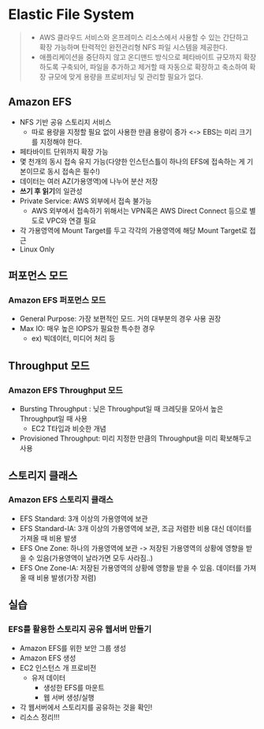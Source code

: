 # Elastic File System
> * AWS 클라우드 서비스와 온프레미스 리소스에서 사용할 수 있는 간단하고 확장 가능하며 탄력적인 완전관리형 NFS 파일 시스템을 제공한다.
> * 애플리케이션을 중단하지 않고 온디맨드 방식으로 페타바이트 규모까지 확장하도록 구축되어, 파일을 추가하고 제거할 때 자동으로 확장하고 축소하여 확장 규모에 맞게 용량을 프로비저닝 및 관리할 필요가 없다.

## Amazon EFS
* NFS 기반 공유 스토리지 서비스
    * 따로 용량을 지정할 필요 없이 사용한 만큼 용량이 증가 <-> EBS는 미리 크기를 지정해야 한다.
* 페타바이트 단위까지 확장 가능
* 몇 천개의 동시 접속 유지 가능(다양한 인스턴스틀이 하나의 EFS에 접속하는 게 기본이므로 동시 접속은 필수!)
* 데이터는 여러 AZ(가용영역)에 나누어 분산 저장
* **쓰기 후 읽기**의 일관성
* Private Service: AWS 외부에서 접속 불가능
    * AWS 외부에서 접속하기 위해서는 VPN혹은 AWS Direct Connect 등으로 별도로 VPC와 연결 필요
* 각 가용영역에 Mount Target를 두고 각각의 가용영역에 해당 Mount Target로 접근
* Linux Only

## 퍼포먼스 모드
### Amazon EFS 퍼포먼스 모드
* General Purpose: 가장 보편적인 모드. 거의 대부분의 경우 사용 권장
* Max IO: 매우 높은 IOPS가 필요한 특수한 경우
    * ex) 빅데이터, 미디어 처리 등

## Throughput 모드
### Amazon EFS Throughput 모드
* Bursting Throughput : 닞은 Throughput일 때 크레딧을 모아서 높은 Throughput일 때 사용
    * EC2 T타입과 비슷한 개념
* Provisioned Throughput: 미리 지정한 만큼의 Throughput을 미리 확보해두고 사용
## 스토리지 클래스
### Amazon EFS 스토리지 클래스
* EFS Standard: 3개 이상의 가용영역에 보관
* EFS Standard-IA: 3개 이상의 가용영역에 보관, 조금 저렴한 비용 대신 데이터를 가져올 때 비용 발생
* EFS One Zone: 하나의 가용영역에 보관 -> 저장된 가용영역의 상황에 영향을 받을 수 있음(가용영역이 날라가면 모두 사라짐..)
* EFS One Zone-IA: 저장된 가용영역의 상황에 영향을 받을 수 있음. 데이터를 가져올 때 비용 발생(가장 저렴)

## 실습
### EFS를 활용한 스토리지 공유 웹서버 만들기
* Amazon EFS를 위한 보안 그룹 생성
* Amazon EFS 생성
* EC2 인스턴스 개 프로비전
    * 유저 데이터
        * 생성한 EFS를 마운트
        * 웹 서버 생성/실행
* 각 웹서버에서 스토리지를 공유하는 것을 확인!
* 리소스 정리!!!

